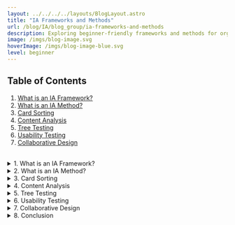 ```yaml
---
layout: ../../../../layouts/BlogLayout.astro
title: "IA Frameworks and Methods"
url: /blog/IA/blog_group/ia-frameworks-and-methods
description: Exploring beginner-friendly frameworks and methods for organizing and structuring content.
image: /imgs/blog-image.svg
hoverImage: /imgs/blog-image-blue.svg
level: beginner
---
```


<!-- <div class="margin-bottom-16 video-container">
    <iframe width="560" height="315" src="https://www.youtube.com/embed/X8J_RwsaiBU" title="YouTube video player" frameborder="0" allow="accelerometer; autoplay; clipboard-write; encrypted-media; gyroscope; picture-in-picture; web-share" allowfullscreen></iframe>
</div> -->



## Table of Contents

1. [What is an IA Framework?](#what-is-an-ia-framework)
2. [What is an IA Method?](#what-is-an-ia-method)
3. [Card Sorting](#card-sorting)
4. [Content Analysis](#content-analysis)
5. [Tree Testing](#tree-testing)
6. [Usability Testing](#usability-testing)
7. [Collaborative Design](#collaborative-design)

<br>
<details>
  <summary>1. What is an IA Framework?</summary>

  <!-- Content for "What is an IA Framework?" -->
## What is an IA Framework?

An Information Architecture (IA) framework is a conceptual structure or model that provides a high-level overview of how information is organized, structured, and presented within a system or website. It serves as a guide to help designers, developers, and stakeholders understand the underlying principles and components that shape the information architecture.

An IA framework typically consists of key elements such as:

1. Taxonomy: This refers to the classification and categorization of information into groups or categories based on their characteristics and relationships. A taxonomy helps users navigate and find relevant information more easily.

2. Navigation: Navigation defines how users move through the information space. It includes the menus, links, and other navigational elements that enable users to explore different sections and pages of a system or website.

3. Labeling: Labeling involves the use of clear and descriptive names for categories, sections, and individual pieces of information. Effective labeling enhances user understanding and helps them make informed choices.

4. Search: Search functionality allows users to quickly find specific information by entering keywords or queries. An IA framework may outline the design and implementation of search features to ensure accurate and relevant results.

5. Metadata: Metadata refers to additional information about the content, such as tags, keywords, or attributes. It provides context and aids in organizing and retrieving information effectively.

An IA framework provides a high-level view of how these components work together to create a coherent and user-friendly information architecture.
</details>

<details>
  <summary>2. What is an IA Method?</summary>

  <!-- Content for "What is an IA Method?" -->
## What is an IA Method?

In contrast to an IA framework, an Information Architecture (IA) method focuses on the practical techniques and processes used to develop, evaluate, and improve the information architecture of a system or website. IA methods provide specific approaches and tools for conducting research, analysis, and design activities.

IA methods often involve the following steps:

- User Research: This involves understanding the needs, behaviors, and goals of the users who will interact with the system or website. User research methods may include interviews, surveys, observations, or usability testing.

- Card Sorting: Card sorting is a method used to gather insights about how users naturally group and categorize information. It helps in creating or refining the taxonomy and organization of information.

- Wireframing and Prototyping: Wireframing and prototyping techniques allow designers to create low-fidelity or high-fidelity representations of the information architecture. These visual representations help stakeholders visualize the structure and layout of the system or website.

- Usability Testing: Usability testing involves observing users as they interact with the information architecture to identify any usability issues or areas of improvement. Feedback from usability testing guides refinements to the IA.

- Iterative Design: IA methods often follow an iterative approach, where designs are refined and validated through multiple cycles of research, analysis, and testing. This ensures continuous improvement and alignment with user needs.

IA methods provide a practical and systematic approach to create effective information architectures that meet user requirements and enhance the overall user experience.
</details>

<details>
  <summary>3. Card Sorting</summary>

  <!-- Content for "Card Sorting" -->
## Card Sorting

### What is Card Sorting?

Card sorting is a user-centered technique that involves organizing information or concepts into categories based on how users perceive their relationships. It helps IA professionals gain insights into users' mental models and preferences, facilitating the creation of intuitive information structures. Participants are given a set of cards, each representing a piece of content or concept, and are asked to group the cards in a way that makes sense to them. The resulting categorization provides valuable data for designing effective navigation systems and content organization.

### Benefits of Card Sorting

Card sorting offers several benefits for IA professionals and website designers. It allows you to:

- Understand users' mental models: By observing how users naturally group information, you can gain insights into their thought processes and expectations, helping you design more user-friendly interfaces.
- Improve information structure: Card sorting helps you identify logical relationships between content items and determine the most effective grouping and labeling strategies.
- Enhance findability and usability: By incorporating users' perspectives and preferences, you can create intuitive navigation systems that make it easier for users to find the information they need.
</details>

<details>
  <summary>4. Content Analysis</summary>

  <!-- Content for "Content Analysis" -->
## Content Analysis

### Definition and Purpose
Content Analysis involves evaluating and assessing existing content structures to improve organization. By analyzing the content's relevance, organization, and structure, we can identify areas for enhancement and optimize the user experience.

### Importance in Information Architecture
Content analysis is a crucial technique in information architecture (IA) that helps us understand the current state of content and its organization within a system. It provides insights into the relevance, structure, and overall effectiveness of the content.

### Process Overview

1. Gathering and Reviewing Existing Content: The process starts by collecting and examining the current content within the system to gain a comprehensive understanding of the content landscape.

2. Assessing Relevance: Each piece of content is evaluated for its accuracy, currency, and usefulness in relation to the system's purpose and goals. Redundant or outdated information is identified.

3. Evaluating Organization and Structure: The organization and structure of the content are analyzed, considering how it is categorized, labeled, and interconnected. Opportunities for reorganization and restructuring are identified.

4. Identifying Gaps and Inconsistencies: Any missing information or areas that require further development are identified to ensure comprehensive and consistent content.

5. Systematic Approach: It is important to establish a systematic approach, such as creating a content inventory and using evaluation criteria or guidelines for consistency.

### Benefits and Insights
Content analysis provides valuable insights that inform decision-making in improving information architecture. It helps identify areas for streamlining, consolidation, expansion, and improvements in labeling or categorization.

### Ongoing Process
Content analysis is an ongoing process that needs to be regularly conducted as content evolves and new information is added. This ensures that the content remains relevant, well-organized, and effectively serves the users.

### Impact on User Experience
By conducting content analysis, IA professionals optimize the organization, structure, and relevance of content within a system. This leads to improved findability, usability, and overall user experience.
</details>

<details>
  <summary>5. Tree Testing</summary>

  <!-- Content for "Tree Testing" -->
## Tree Testing

Tree testing is a usability evaluation method used to validate and optimize the effectiveness of information architecture (IA) structures, specifically the navigation hierarchy or tree-like structure of a website or application. It focuses on assessing how well users can find and locate specific items within the information hierarchy.

### The Process

In tree testing, participants are presented with a simplified text-based representation of the navigation structure, typically in the form of a hierarchical menu or tree diagram. The participants are then given specific tasks or questions to complete, such as finding a particular page or category. Their interactions and choices are recorded and analyzed to evaluate the effectiveness and intuitiveness of the IA structure.

The primary objective of tree testing is to uncover any issues or difficulties users may encounter when navigating the information hierarchy. By isolating the navigation structure from the visual design and other interface elements, tree testing allows researchers to focus solely on the architecture's efficiency and usability.

Tree testing is typically conducted in a controlled environment, such as a usability lab or through remote testing platforms. Researchers observe participants as they interact with the simplified navigation structure, taking note of any patterns of success, struggles, or confusion. This data provides valuable insights into the strengths and weaknesses of the IA structure.

### Analysis and Optimization

By analyzing the results of tree testing, IA professionals can identify areas for improvement in the navigation hierarchy. This might include restructuring the hierarchy, revising labels or category names, or making other adjustments to enhance findability and streamline the user experience.

### Example

Here's an example to illustrate how tree testing works:

Suppose you're working on a website redesign project for an e-commerce platform. You've created a new navigation structure and want to ensure that users can easily find specific product categories. You conduct a tree testing session with a group of representative users.

In the tree testing session, participants are given tasks like "Find a laptop under $1000" or "Locate men's shoes in the sale section." They interact with the simplified navigation structure, navigating through the hierarchy to complete the tasks. Their actions and choices are recorded and analyzed.

Through the analysis, you might discover that users struggled to locate the desired product categories because the labels were unclear or the hierarchy was too deep. Armed with this valuable feedback, you can make informed adjustments to the IA structure, such as simplifying labels, reorganizing categories, or flattening the hierarchy to improve usability.


Tree testing is a usability evaluation method used to validate and optimize the effectiveness of information architecture (IA) structures, specifically the navigation hierarchy or tree-like structure of a website or application. It focuses on assessing how well users can find and locate specific items within the information hierarchy.

In tree testing, participants are presented with a simplified text-based representation of the navigation structure, typically in the form of a hierarchical menu or tree diagram. The participants are then given specific tasks or questions to complete, such as finding a particular page or category. Their interactions and choices are recorded and analyzed to evaluate the effectiveness and intuitiveness of the IA structure.

The primary objective of tree testing is to uncover any issues or difficulties users may encounter when navigating the information hierarchy. By isolating the navigation structure from the visual design and other interface elements, tree testing allows researchers to focus solely on the architecture's efficiency and usability.

Tree testing is typically conducted in a controlled environment, such as a usability lab or through remote testing platforms. Researchers observe participants as they interact with the simplified navigation structure, taking note of any patterns of success, struggles, or confusion. This data provides valuable insights into the strengths and weaknesses of the IA structure.

By analyzing the results of tree testing, IA professionals can identify areas for improvement in the navigation hierarchy. This might include restructuring the hierarchy, revising labels or category names, or making other adjustments to enhance findability and streamline the user experience.

Here's an example to illustrate how tree testing works:

Suppose you're working on a website redesign project for an e-commerce platform. You've created a new navigation structure and want to ensure that users can easily find specific product categories. You conduct a tree testing session with a group of representative users.

In the tree testing session, participants are given tasks like "Find a laptop under $1000" or "Locate men's shoes in the sale section." They interact with the simplified navigation structure, navigating through the hierarchy to complete the tasks. Their actions and choices are recorded and analyzed.

Through the analysis, you might discover that users struggled to locate the desired product categories because the labels were unclear or the hierarchy was too deep. Armed with this valuable feedback, you can make informed adjustments to the IA structure, such as simplifying labels, reorganizing categories, or flattening the hierarchy to improve usability.
</details>

<details>
  <summary>6. Usability Testing</summary>

  <!-- Content for "Usability Testing" -->
## Usability Testing

Usability testing is a crucial method in the field of user experience (UX) design that helps evaluate the effectiveness and efficiency of a website, application, or product by testing it with real users. The main goal of usability testing is to identify usability issues and gather insights that can guide improvements in the user interface and overall user experience.

During a usability testing session, participants are given specific tasks to complete while researchers observe their interactions, collect data, and gather qualitative and quantitative feedback. This process provides valuable information about how users perceive and interact with the product, allowing designers and developers to identify pain points, understand user behavior, and make informed design decisions.

Here are the key steps involved in conducting usability testing:

1. **Defining Objectives**: Clearly define the goals and objectives of the usability testing session. What specific aspects of the product do you want to evaluate? What research questions do you want to answer?

2. **Creating Test Scenarios**: Develop realistic and relevant test scenarios or tasks that participants will perform during the testing session. These tasks should reflect typical user goals and workflows.

3. **Recruiting Participants**: Recruit participants who represent the target user group or audience for your product. Aim for a diverse group of participants to capture a range of perspectives and experiences.

4. **Conducting the Testing Session**: Guide participants through the test scenarios while observing their actions, interactions, and feedback. Encourage participants to think aloud and express their thoughts, frustrations, and insights.

5. **Collecting Data**: Capture data through various methods such as video recording, screen capturing, note-taking, and surveys. Use a combination of qualitative and quantitative data to gain a comprehensive understanding of the user experience.

6. **Analyzing and Interpreting Data**: Thoroughly analyze the collected data to identify patterns, trends, and usability issues. Look for common struggles, misunderstandings, or areas of improvement.

7. **Making Design Recommendations**: Based on the insights gained from the usability testing, make informed design recommendations and prioritize them according to their impact on the user experience.

8. **Iterating and Testing Again**: Implement the recommended design changes and conduct additional rounds of usability testing to validate the improvements and uncover any new issues that may arise.

Usability testing offers numerous benefits for UX designers, developers, and businesses:

- **Identifying Pain Points**: Usability testing helps pinpoint usability issues and areas of confusion or frustration for users, allowing designers to address them directly.

- **Improving User Satisfaction**: By understanding user needs and preferences, usability testing helps create more intuitive and user-friendly interfaces that enhance overall user satisfaction.

- **Validating Design Decisions**: Usability testing provides concrete evidence and insights to support design decisions, helping justify choices and create user-centered designs.

- **Enhancing Conversion and Engagement**: Usability testing can lead to improved conversion rates, increased engagement, and higher user retention by optimizing the user experience and reducing barriers to interaction.

Here's an example scenario to illustrate the power of usability testing:

Imagine you're developing a mobile banking application. You want to ensure that users can easily perform common tasks like checking account balances, transferring funds, and paying bills. By conducting usability testing, you observe participants as they navigate through the app, complete transactions, and provide feedback.

During the testing session, you uncover that some users struggle to locate the transfer funds feature due to poor visibility of the option. Additionally, participants find it confusing to switch between multiple accounts. Armed with these insights, you redesign the app interface, improving the visibility of key features and simplifying the account switching process.

Through usability testing, you were able to identify and address usability issues before launching the app, resulting in a more user-friendly and intuitive mobile banking experience.

Usability testing is an essential tool in the UX designer's toolkit, providing invaluable insights into user behavior, preferences, and pain points. By incorporating usability testing into the design process, designers can create products that truly meet user needs, resulting in enhanced user satisfaction and business success.
</details>

<details>
  <summary>7. Collaborative Design</summary>

  <!-- Content for "Collaborative Design" -->
## Collaborative Design

Collaborative design is a powerful approach that emphasizes effective communication, teamwork, and stakeholder involvement in the design process. By bringing together individuals with diverse perspectives and expertise, collaborative design fosters creativity, innovation, and user-centered solutions.

In today's complex design landscape, where projects often involve multidisciplinary teams and various stakeholders, collaborative design has become essential for creating holistic and successful design outcomes. This approach recognizes that no single person possesses all the necessary knowledge and insights to create the best design solution. By leveraging the collective intelligence of the team, collaborative design ensures that the final product aligns with user needs, business goals, and technological constraints.

Here are key aspects of collaborative design and its benefits:

### 1. Cross-functional Collaboration

Collaborative design brings together professionals from different disciplines, such as designers, developers, content strategists, researchers, and stakeholders. This diverse collaboration allows for a comprehensive exploration of design challenges and the generation of innovative ideas.

### 2. Shared Understanding

Through collaborative design, team members develop a shared understanding of the project goals, user needs, and constraints. This shared understanding creates a foundation for effective collaboration and aligns the team towards a common vision.

### 3. Iterative Feedback

Collaborative design encourages regular and constructive feedback from team members. By sharing and discussing design concepts, prototypes, and ideas, the team can refine and improve the design iteratively. This feedback loop ensures that the final design reflects the collective expertise of the team.

### 4. Empathy and User-Centered Approach

Collaborative design promotes empathy and a user-centered approach by involving stakeholders and end-users throughout the design process. By understanding their perspectives, needs, and pain points, the team can create solutions that truly resonate with the target audience.

### 5. Facilitated Workshops

Facilitated workshops are a common practice in collaborative design. These workshops provide a structured environment for team members to collaborate, brainstorm, ideate, and make decisions collectively. Workshops can range from design sprints to participatory design sessions, depending on the project's needs and goals.

### 6. Co-design and Co-creation

Collaborative design encourages co-design and co-creation, where team members actively participate in the design process. By involving stakeholders and end-users in the decision-making and creation of design artifacts, the team can leverage their expertise and insights, resulting in more effective and relevant solutions.

Collaborative design not only improves the quality of design outcomes but also enhances team dynamics, fosters innovation, and promotes a sense of ownership and collective responsibility. By embracing collaborative design principles, teams can overcome silos, leverage diverse perspectives, and create designs that meet user needs and exceed expectations.

### Example Scenario

Imagine you're working on a redesign project for an e-commerce website. In a collaborative design approach, you bring together UX designers, developers, content strategists, and business stakeholders. Through facilitated workshops, you gather insights about user behavior, business goals, and technical constraints.

By involving stakeholders in the ideation and decision-making processes, you collectively explore different design possibilities and make informed choices. The developers provide input on the feasibility and technical implications of design decisions, while content strategists ensure that the messaging aligns with the brand and user needs.

Throughout the project, regular feedback sessions and collaborative iterations refine the design based on the collective expertise of the team. By fostering collaborative design practices, the team successfully delivers a user-centered e-commerce experience that meets business objectives and delights customers.

Collaborative design is an essential approach for creating impactful and successful designs. By embracing collaboration, teams can harness the collective wisdom of their members and create user-centered solutions that drive business value.

## IA in Content Strategy

Information Architecture (IA) plays a vital role in content strategy, ensuring that content is organized, structured, and presented in a way that meets user needs and supports the overall goals of the organization. IA provides the foundation for a seamless and user-friendly content experience, allowing users to find and navigate information effectively.

In the context of content strategy, IA focuses on organizing and structuring content in a way that aligns with user expectations, business objectives, and the overall brand experience. It involves considering how content should be categorized, labeled, and presented to users, as well as how different pieces of content relate to each other within the larger content ecosystem.

Here are key aspects of IA in content strategy and its benefits:

### 1. Content Organization

IA helps content strategists define a logical and intuitive organization for their content. By identifying and categorizing content based on its purpose, topic, or user needs, IA provides a structure that enables users to navigate through the content easily. This organization ensures that users can find relevant information efficiently, leading to a positive user experience.

### 2. Navigation Design

IA informs the design of navigation systems within a website or digital platform. By considering user needs and content relationships, IA professionals can create navigation menus, search functionalities, and other navigation elements that facilitate content discovery and exploration. Well-designed navigation enhances the usability of the website and helps users access the desired information quickly.

### 3. Metadata and Tagging

IA involves the use of metadata and tagging to provide additional context and improve content discoverability. Metadata includes information such as titles, descriptions, keywords, and other attributes that describe the content. By applying consistent and meaningful metadata, content strategists can enhance search capabilities and enable users to find relevant content more accurately.

### 4. Content Hierarchy and Taxonomy

IA helps establish a content hierarchy and taxonomy that reflects the relationships between different content elements. Content hierarchy determines the importance and organization of content, while taxonomy defines the classification system used to categorize and label content. A well-defined hierarchy and taxonomy improve content findability and support effective content management.

### 5. User Experience Optimization

By integrating IA principles into content strategy, organizations can optimize the user experience. IA ensures that users can easily understand the content structure, navigate through the information, and find what they need. This seamless user experience builds trust, enhances engagement, and encourages users to return to the website or platform for their content needs.

### Example Scenario

Suppose you are working on a content strategy for an educational website that offers various courses and resources. By applying IA principles, you organize the content into meaningful categories, such as subjects, skill levels, or learning formats. You design a navigation menu that allows users to browse courses by topic and easily locate the resources they need.

Additionally, you implement metadata and tagging strategies to enrich the content and improve search functionality. By tagging courses with relevant keywords and attributes, you enable users to filter and find courses based on their interests and specific requirements.

The IA-informed content strategy ensures that users have a clear understanding of the content structure, making it easier for them to explore and engage with the educational resources. The optimized user experience drives user satisfaction and supports the website's overarching goals.

IA is an integral part of content strategy, providing the framework for effective content organization, navigation, and user experience optimization. By incorporating IA principles into your content strategy, you can create cohesive and user-friendly content ecosystems that deliver value to your audience while aligning with your business objectives.
</details>

<details>
  <summary>8. Conclusion </summary>

  <!-- Content for "What is an IA Framework?" -->
## Conclusion

Congratulations on your journey through the world of information architecture (IA) frameworks and methods. In this guide, we have covered essential techniques including Card Sorting, Content Analysis, Tree Testing, Usability Testing, Collaborative Design, and IA in Content Strategy. By familiarizing yourself with these techniques, you have gained valuable insights into organizing and structuring content effectively to meet user needs and achieve business goals.

As you continue your IA journey, always keep in mind the importance of prioritizing user needs. IA is centered around creating seamless and intuitive user experiences, where information is easily accessible and understandable. Strive for simplicity and clarity in your information architectures, ensuring that users can find what they need without confusion or frustration.

Remember, IA is a dynamic field that evolves alongside technological advancements and changing user expectations. Stay updated with industry trends, explore new methodologies, and embrace collaboration with stakeholders and fellow IA professionals. By continuously honing your IA skills and applying user-centered principles, you can create information architectures that elevate user experiences and drive success.

Whether you are a beginner or an experienced practitioner, IA is a powerful tool that empowers you to shape the digital landscape and create meaningful connections between users and information. Embrace the art and science of IA, and let it guide you in designing intuitive and effective information structures that make a difference.

Best of luck on your IA journey, and may your information architectures bring clarity, findability, and usability to users around the world.

</details>